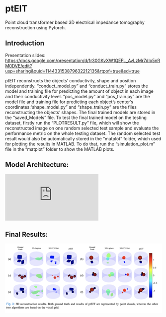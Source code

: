 # ptEIT
Point cloud transformer based 3D electrical impedance tomography reconstruction using Pytorch.

## Introduction

Presentation slides: https://docs.google.com/presentation/d/1r30GKvXW1QEFL_AvLzMr7dIo5nRM0DVE/edit?usp=sharing&ouid=114433153879632212135&rtpof=true&sd=true

ptEIT reconstructs the objects’ conductivity, shape and position independently. “conduct_model.py” and “conduct_train.py” stores the model and training file for predicting the amount of object in each image and their conductivity level. “pos_model.py” and “pos_train.py” are the model file and training file for predicting each object’s center’s coordinates.”shape_model.py” and “shape_train.py” are the files reconstructing the objects’ shapes.
The final trained models are stored in the “saved_Models” file. To test the final trained model on the testing dataset, firstly run the “PLOTRESULT.py” file, which will show the reconstructed image on one random selected test sample and evaluate the performance metric on the whole testing dataset. The random selected test result would also be automatically stored in the “matplot” folder, which used for plotting the results in MATLAB. To do that, run the “simulation_plot.m” file in the “matplot” folder to show the MATLAB plots.

## Model Architecture:
![image](https://github.com/haijing-zhang/ptEIT/blob/main/Data/pctomoformerV2.pdf)

## Final Results:
![image](https://github.com/haijing-zhang/ptEIT/blob/main/Data/results.png)
